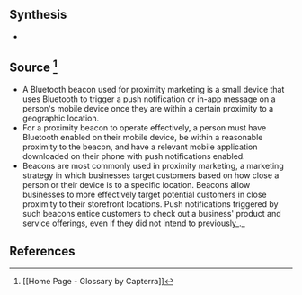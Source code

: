 ## Synthesis
- 
## Source [^1]
- A Bluetooth beacon used for proximity marketing is a small device that uses Bluetooth to trigger a push notification or in-app message on a personʻs mobile device once they are within a certain proximity to a geographic location.
- For a proximity beacon to operate effectively, a person must have Bluetooth enabled on their mobile device, be within a reasonable proximity to the beacon, and have a relevant mobile application downloaded on their phone with push notifications enabled.
- Beacons are most commonly used in proximity marketing, a marketing strategy in which businesses target customers based on how close a person or their device is to a specific location. Beacons allow businesses to more effectively target potential customers in close proximity to their storefront locations. Push notifications triggered by such beacons entice customers to check out a business' product and service offerings, even if they did not intend to previously_._
## References

[^1]: [[Home Page - Glossary by Capterra]]